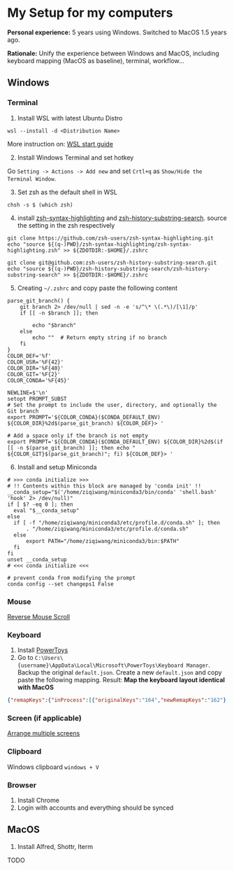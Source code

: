 # My Setup for my computers
**Personal experience:** 5 years using Windows. Switched to MacOS 1.5 years ago.

**Rationale:** Unify the experience between Windows and MacOS, including keyboard mapping (MacOS as baseline), terminal, workflow...

## Windows
### Terminal
1. Install WSL with latest Ubuntu Distro
```
wsl --install -d <Distribution Name>
```
More instruction on: [WSL start guide](https://learn.microsoft.com/en-us/windows/wsl/install)

2. Install Windows Terminal and set hotkey

Go `Setting -> Actions -> Add new` and set `Crtl+q` as `Show/Hide the Terminal Window`.

3. Set zsh as the default shell in WSL
```shell
chsh -s $ (which zsh)
```
4. install [zsh-syntax-highlighting](https://github.com/zsh-users/zsh-syntax-highlighting) and [zsh-history-substring-search](https://github.com/zsh-users/zsh-history-substring-search). source the setting in the zsh respectively
```shell
git clone https://github.com/zsh-users/zsh-syntax-highlighting.git
echo "source ${(q-)PWD}/zsh-syntax-highlighting/zsh-syntax-highlighting.zsh" >> ${ZDOTDIR:-$HOME}/.zshrc
```
```shell
git clone git@github.com:zsh-users/zsh-history-substring-search.git
echo "source ${(q-)PWD}/zsh-history-substring-search/zsh-history-substring-search" >> ${ZDOTDIR:-$HOME}/.zshrc
```

5. Creating `~/.zshrc` and copy paste the following content
```shell
parse_git_branch() {
    git branch 2> /dev/null | sed -n -e 's/^\* \(.*\)/[\1]/p'
    if [[ -n $branch ]]; then
        
        echo "$branch"
    else
        echo ""  # Return empty string if no branch
    fi
}
COLOR_DEF='%f'
COLOR_USR='%F{42}'
COLOR_DIR='%F{40}'
COLOR_GIT='%F{2}'
COLOR_CONDA='%F{45}'

NEWLINE=$'\n'
setopt PROMPT_SUBST
# Set the prompt to include the user, directory, and optionally the Git branch
export PROMPT='${COLOR_CONDA}($CONDA_DEFAULT_ENV) ${COLOR_DIR}%2d$(parse_git_branch) ${COLOR_DEF}> '

# Add a space only if the branch is not empty
export PROMPT='${COLOR_CONDA}($CONDA_DEFAULT_ENV) ${COLOR_DIR}%2d$(if [[ -n $(parse_git_branch) ]]; then echo " ${COLOR_GIT}$(parse_git_branch)"; fi) ${COLOR_DEF}> '
```
6. Install and setup Miniconda
```shell
# >>> conda initialize >>>
# !! Contents within this block are managed by 'conda init' !!
__conda_setup="$('/home/ziqiwang/miniconda3/bin/conda' 'shell.bash' 'hook' 2> /dev/null)"
if [ $? -eq 0 ]; then
  eval "$__conda_setup"
else
  if [ -f "/home/ziqiwang/miniconda3/etc/profile.d/conda.sh" ]; then
      . "/home/ziqiwang/miniconda3/etc/profile.d/conda.sh"
  else
      export PATH="/home/ziqiwang/miniconda3/bin:$PATH"
  fi
fi
unset __conda_setup
# <<< conda initialize <<<
```
```shell
# prevent conda from modifying the prompt
conda config --set changeps1 False
```

### Mouse
[Reverse Mouse Scroll](https://github.com/microsoft/PowerToys/issues/6434)

### Keyboard
1. Install [PowerToys](https://learn.microsoft.com/en-us/windows/powertoys/install)
2. Go to `C:\Users\{username}\AppData\Local\Microsoft\PowerToys\Keyboard Manager`. Backup the original `default.json`. Create a new `default.json` and copy paste the following mapping. Result: **Map the keyboard layout identical with MacOS**
```json
{"remapKeys":{"inProcess":[{"originalKeys":"164","newRemapKeys":"162"},{"originalKeys":"91","newRemapKeys":"164"},{"originalKeys":"162","newRemapKeys":"91"}]},"remapShortcuts":{"global":[{"originalKeys":"160;27","newRemapKeys":"160;192"},{"originalKeys":"162;9","newRemapKeys":"164;9"},{"originalKeys":"162;77","newRemapKeys":"91;68"},{"originalKeys":"162;160;9","newRemapKeys":"164;160;9"},{"originalKeys":"162;164;27","newRemapKeys":"164;115"},{"originalKeys":"91;9","newRemapKeys":"162;9"},{"originalKeys":"91;160;9","newRemapKeys":"162;160;9"},{"originalKeys":"91;162;32","newRemapKeys":"91;186"}],"appSpecific":[{"originalKeys":"162;37","newRemapKeys":"164;37","targetApp":"chrome"},{"originalKeys":"162;39","newRemapKeys":"164;39","targetApp":"chrome"},{"originalKeys":"91;32","newRemapKeys":"162;32","targetApp":"code"},{"originalKeys":"91;65","newRemapKeys":"162;65","targetApp":"windowsterminal"},{"originalKeys":"91;67","newRemapKeys":"162;67","targetApp":"windowsterminal"}]}}
```
### Screen (if applicable)
[Arrange multiple screens](https://support.microsoft.com/en-us/windows/how-to-use-multiple-monitors-in-windows-329c6962-5a4d-b481-7baa-bec9671f728a)
### Clipboard
Windows clipboard
`windows + V`
### Browser
1. Install Chrome
2. Login with accounts and everything should be synced


## MacOS

1. Install Alfred, Shottr, Iterm

TODO
